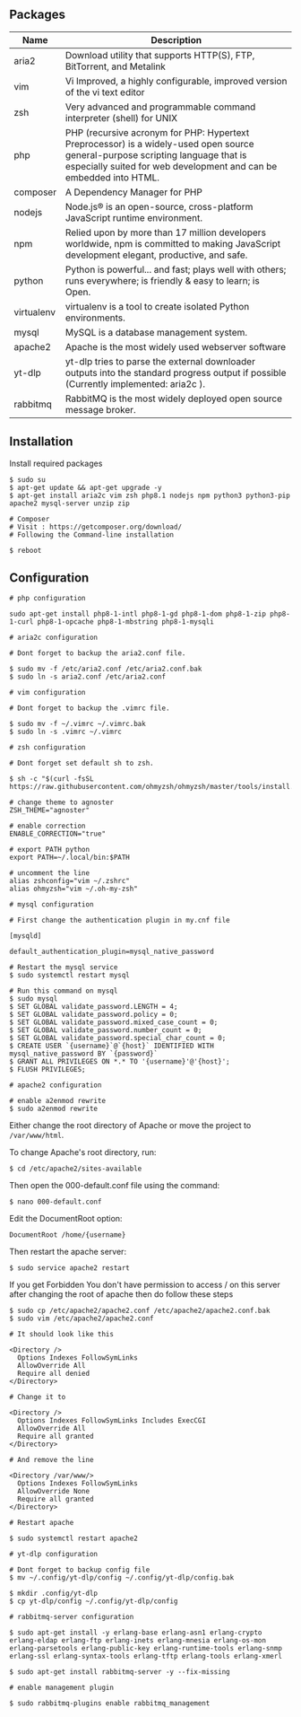 ## Packages

| Name | Description |
| ---- | -------------------------------- |
| aria2 | Download utility that supports HTTP(S), FTP, BitTorrent, and Metalink |
| vim | Vi Improved, a highly configurable, improved version of the vi text editor |
| zsh | Very advanced and programmable command interpreter (shell) for UNIX |
| php | PHP (recursive acronym for PHP: Hypertext Preprocessor) is a widely-used open source general-purpose scripting language that is especially suited for web development and can be embedded into HTML. |
| composer | A Dependency Manager for PHP |
| nodejs | Node.js® is an open-source, cross-platform JavaScript runtime environment. |
| npm | Relied upon by more than 17 million developers worldwide, npm is committed to making JavaScript development elegant, productive, and safe. |\
| python | Python is powerful... and fast; plays well with others; runs everywhere; is friendly & easy to learn; is Open. |
| virtualenv | virtualenv is a tool to create isolated Python environments. |
| mysql | MySQL is a database management system. |
| apache2 | Apache is the most widely used webserver software |
| yt-dlp | yt-dlp tries to parse the external downloader outputs into the standard progress output if possible (Currently implemented: aria2c ). |
| rabbitmq | RabbitMQ is the most widely deployed open source message broker. |

## Installation

Install required packages

```
$ sudo su
$ apt-get update && apt-get upgrade -y
$ apt-get install aria2c vim zsh php8.1 nodejs npm python3 python3-pip apache2 mysql-server unzip zip

# Composer
# Visit : https://getcomposer.org/download/
# Following the Command-line installation

$ reboot
```

## Configuration

```
# php configuration

sudo apt-get install php8-1-intl php8-1-gd php8-1-dom php8-1-zip php8-1-curl php8-1-opcache php8-1-mbstring php8-1-mysqli
```

```
# aria2c configuration 

# Dont forget to backup the aria2.conf file.

$ sudo mv -f /etc/aria2.conf /etc/aria2.conf.bak
$ sudo ln -s aria2.conf /etc/aria2.conf
```

```
# vim configuration

# Dont forget to backup the .vimrc file.

$ sudo mv -f ~/.vimrc ~/.vimrc.bak
$ sudo ln -s .vimrc ~/.vimrc  
```

```
# zsh configuration

# Dont forget set default sh to zsh.

$ sh -c "$(curl -fsSL https://raw.githubusercontent.com/ohmyzsh/ohmyzsh/master/tools/install.sh)"

# change theme to agnoster
ZSH_THEME="agnoster"

# enable correction
ENABLE_CORRECTION="true"

# export PATH python
export PATH=~/.local/bin:$PATH

# uncomment the line
alias zshconfig="vim ~/.zshrc"
alias ohmyzsh="vim ~/.oh-my-zsh"
```

```
# mysql configuration 

# First change the authentication plugin in my.cnf file

[mysqld]

default_authentication_plugin=mysql_native_password

# Restart the mysql service
$ sudo systemctl restart mysql

# Run this command on mysql
$ sudo mysql
$ SET GLOBAL validate_password.LENGTH = 4;
$ SET GLOBAL validate_password.policy = 0;
$ SET GLOBAL validate_password.mixed_case_count = 0;
$ SET GLOBAL validate_password.number_count = 0;
$ SET GLOBAL validate_password.special_char_count = 0;
$ CREATE USER `{username}`@`{host}` IDENTIFIED WITH mysql_native_password BY `{password}`
$ GRANT ALL PRIVILEGES ON *.* TO '{username}'@'{host}';
$ FLUSH PRIVILEGES; 
```

```
# apache2 configuration

# enable a2enmod rewrite
$ sudo a2enmod rewrite
```

Either change the root directory of Apache or move the project to `/var/www/html`.

To change Apache's root directory, run:

```
$ cd /etc/apache2/sites-available
```

Then open the 000-default.conf file using the command:

```
$ nano 000-default.conf
```

Edit the DocumentRoot option:

```
DocumentRoot /home/{username}
```

Then restart the apache server:

```
$ sudo service apache2 restart
```

If you get Forbidden You don't have permission to access / on this server after changing the root of apache then do follow these steps

```
$ sudo cp /etc/apache2/apache2.conf /etc/apache2/apache2.conf.bak
$ sudo vim /etc/apache2/apache2.conf

# It should look like this 

<Directory />
  Options Indexes FollowSymLinks
  AllowOverride All
  Require all denied
</Directory>

# Change it to

<Directory />
  Options Indexes FollowSymLinks Includes ExecCGI
  AllowOverride All
  Require all granted
</Directory>

# And remove the line

<Directory /var/www/>
  Options Indexes FollowSymLinks
  AllowOverride None
  Require all granted
</Directory>

# Restart apache

$ sudo systemctl restart apache2
```

```
# yt-dlp configuration

# Dont forget to backup config file
$ mv ~/.config/yt-dlp/config ~/.config/yt-dlp/config.bak

$ mkdir .config/yt-dlp
$ cp yt-dlp/config ~/.config/yt-dlp/config
```

```
# rabbitmq-server configuration

$ sudo apt-get install -y erlang-base erlang-asn1 erlang-crypto erlang-eldap erlang-ftp erlang-inets erlang-mnesia erlang-os-mon erlang-parsetools erlang-public-key erlang-runtime-tools erlang-snmp erlang-ssl erlang-syntax-tools erlang-tftp erlang-tools erlang-xmerl

$ sudo apt-get install rabbitmq-server -y --fix-missing

# enable management plugin

$ sudo rabbitmq-plugins enable rabbitmq_management
```